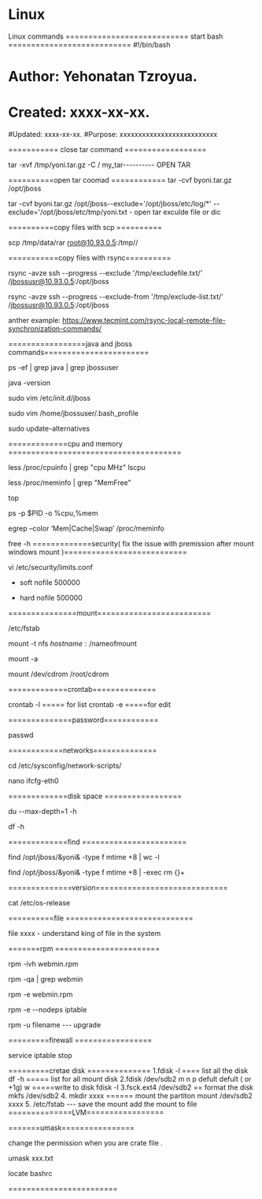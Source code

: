 # Linux
Linux commands 
=========================== start bash  ===========================
#!/bin/bash
# Author:  Yehonatan Tzroyua.
# Created: xxxx-xx-xx.
#Updated: xxxx-xx-xx. 
#Purpose: xxxxxxxxxxxxxxxxxxxxxxxxxx

=========== close tar command ==================

tar -xvf /tmp/yoni.tar.gz -C / my_tar---------- OPEN TAR

==========open tar coomad ============
tar -cvf byoni.tar.gz /opt/jboss 

tar -cvf byoni.tar.gz /opt/jboss--exclude='/opt/jboss/etc/log/*' --exclude='/opt/jboss/etc/tmp/yoni.txt - open tar exculde file or dic


==========copy files with scp ==========

scp /tmp/data/rar root@10.93.0.5:/tmp//

===========copy files with rsync==========

rsync -avze ssh --progress --exclude '/tmp/excludefile.txt/' /jbossusr@10.93.0.5:/opt/jboss

rsync -avze ssh --progress --exclude-from '/tmp/exclude-list.txt/' /jbossusr@10.93.0.5:/opt/jboss

anther example: https://www.tecmint.com/rsync-local-remote-file-synchronization-commands/

=================java and jboss commands=======================

ps -ef | grep java | grep jbossuser

java -version 

sudo vim /etc/init.d/jboss 

sudo vim /home/jbossuser/.bash_profile 

sudo update-alternatives 

=============cpu and memory ======================================


less /proc/cpuinfo | grep "cpu MHz"
lscpu 

less /proc/meminfo | grep "MemFree"

top 

ps -p $PID -o %cpu,%mem

egrep –color ‘Mem|Cache|Swap’ /proc/meminfo

free -h
=============security( fix the issue with premission after mount windows mount )===========================

vi /etc/security/limits.conf

* soft nofile 500000

* hard nofile 500000

===============mount=========================

/etc/fstab

mount -t nfs $hostname:/$nameofmount

mount -a

mount /dev/cdrom /root/cdrom 

=============crontab==============

crontab -l ===== for list 
crontab -e =====for edit 

==============password============

passwd

============networks==============

cd /etc/sysconfig/network-scripts/

nano ifcfg-eth0
 
 =============disk space =================

du --max-depth=1 -h

df -h

=============find =======================

find /opt/jboss/\&yoni\& -type f mtime +8 | wc -l 

find /opt/jboss/\&yoni\& -type f mtime +8 | -exec rm {}+

==============version=============================

cat /etc/os-release

==========file ============================

file xxxx - understand king of file in the system 


=======rpm =======================

rpm -ivh webmin.rpm 

rpm -qa | grep webmin

rpm -e webmin.rpm 

rpm -e --nodeps iptable 

rpm -u filename --- upgrade 

=========firewall =================

service iptable stop 

=========cretae disk ==============
1.fdisk -l ==== list all the disk 
df -h ===== list for all mount disk 
2.fdisk /dev/sdb2
m
n
p
defult
defult ( or +1g)
w =====write to disk 
fdisk -l
3.fsck.ext4 /dev/sdb2 == format the disk 
mkfs /dev/sdb2
4. mkdir xxxx ====== mount the partiton
   mount /dev/sdb2 xxxx
5. /etc/fstab --- save the mount 
   add the mount to file 
==============LVM================= 



=======umask================

change the permission when you are crate file .

umask xxx.txt

locate bashrc 

========================








